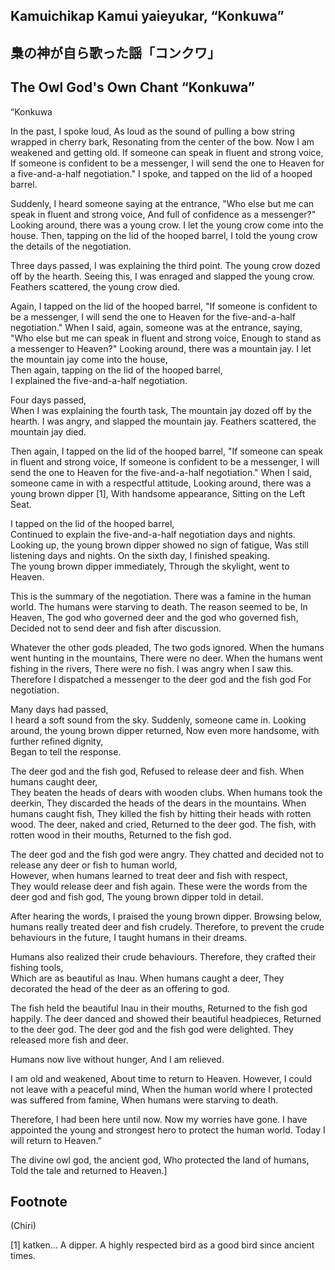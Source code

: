 ## Kamuichikap Kamui yaieyukar, “Konkuwa”   
## 梟の神が自ら歌った謡「コンクワ」  
## The Owl God's Own Chant “Konkuwa” 

“Konkuwa

In the past, I spoke loud,
As loud as the sound of pulling a bow string wrapped in cherry bark,
Resonating from the center of the bow.
Now I am weakened and getting old.
If someone can speak in fluent and strong voice,
If someone is confident to be a messenger,
I will send the one to Heaven for a five-and-a-half negotiation."
I spoke, and tapped on the lid of a hooped barrel.

Suddenly, I heard someone saying at the entrance,
"Who else but me can speak in fluent and strong voice,
And full of confidence as a messenger?"
Looking around, there was a young crow.
I let the young crow come into the house. 
Then, tapping on the lid of the hooped barrel,
I told the young crow the details of the negotiation.

Three days passed, 
I was explaining the third point.
The young crow dozed off by the hearth.
Seeing this, I was enraged and slapped the young crow.  
Feathers scattered, the young crow died.

Again, I tapped on the lid of the hooped barrel,
"If someone is confident to be a messenger,
I will send the one to Heaven for the five-and-a-half negotiation."
When I said, again, someone was at the entrance, saying,
"Who else but me can speak in fluent and strong voice,
Enough to stand as a messenger to Heaven?"
Looking around, there was a mountain jay.
I let the mountain jay come into the house,  
Then again, tapping on the lid of the hooped barrel,   
I explained the five-and-a-half negotiation.

Four days passed,  
When I was explaining the fourth task,
The mountain jay dozed off by the hearth.
I was angry, and slapped the mountain jay.
Feathers scattered, the mountain jay died.

Then again, I tapped on the lid of the hooped barrel,
"If someone can speak in fluent and strong voice,
If someone is confident to be a messenger,
I will send the one to Heaven for the five-and-a-half negotiation."
When I said, someone came in with a respectful attitude, 
Looking around, there was a young brown dipper [1], 
With handsome appearance,
Sitting on the Left Seat. 

I tapped on the lid of the hooped barrel,  
Continued to explain the five-and-a-half negotiation days and nights. 
Looking up, the young brown dipper showed no sign of fatigue,
Was still listening days and nights.
On the sixth day, I finished speaking.  
The young brown dipper immediately,
Through the skylight, went to Heaven.

This is the summary of the negotiation.
There was a famine in the human world. 
The humans were starving to death. 
The reason seemed to be,
In Heaven,
The god who governed deer and the god who governed fish,
Decided not to send deer and fish after discussion.

Whatever the other gods pleaded, 
The two gods ignored.
When the humans went hunting in the mountains, 
There were no deer.
When the humans went fishing in the rivers, 
There were no fish.
I was angry when I saw this. 
Therefore I dispatched a messenger to the deer god and the fish god
For negotiation.

Many days had passed,   
I heard a soft sound from the sky.
Suddenly, someone came in. 
Looking around, the young brown dipper returned,
Now even more handsome, with further refined dignity,  
Began to tell the response.

The deer god and the fish god,
Refused to release deer and fish.
When humans caught deer,  
They beaten the heads of dears with wooden clubs.
When humans took the deerkin, 
They discarded the heads of the dears in the mountains.
When humans caught fish,
They killed the fish by hitting their heads with rotten wood.
The deer, naked and cried,
Returned to the deer god. 
The fish, with rotten wood in their mouths,
Returned to the fish god. 

The deer god and the fish god were angry.
They chatted and decided not to release any deer or fish to human world,  
However, when humans learned to treat deer and fish with respect,  
They would release deer and fish again.
These were the words from the deer god and fish god,
The young brown dipper told in detail.

After hearing the words, I praised the young brown dipper.
Browsing below, humans really treated deer and fish crudely.
Therefore, to prevent the crude behaviours in the future,
I taught humans in their dreams.

Humans also realized their crude behaviours.
Therefore, they crafted their fishing tools,  
Which are as beautiful as Inau.
When humans caught a deer, 
They decorated the head of the deer as an offering to god. 

The fish held the beautiful Inau in their mouths,
Returned to the fish god happily.
The deer danced and showed their beautiful headpieces,
Returned to the deer god.
The deer god and the fish god were delighted.
They released more fish and deer.

Humans now live without hunger,
And I am relieved.

I am old and weakened,
About time to return to Heaven.
However, I could not leave with a peaceful mind,
When the human world where I protected was suffered from famine, 
When humans were starving to death.

Therefore, I had been here until now.
Now my worries have gone. 
I have appointed the young and strongest hero to protect the human world.
Today I will return to Heaven.” 

The divine owl god, the ancient god, 
Who protected the land of humans,
Told the tale and returned to Heaven.]

## Footnote  
(Chiri)  

[1] katken... A dipper. A highly respected bird as a good bird since ancient times.